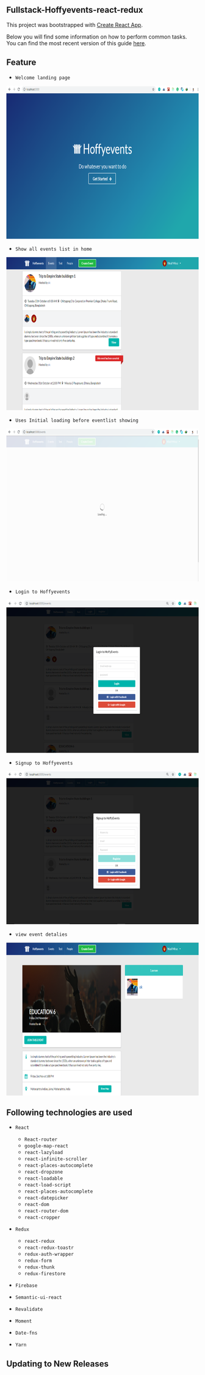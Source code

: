## Fullstack-Hoffyevents-react-redux

This project was bootstrapped with [Create React App](https://github.com/facebook/create-react-app).

Below you will find some information on how to perform common tasks.<br>
You can find the most recent version of this guide [here](https://github.com/facebook/create-react-app/blob/master/packages/react-scripts/template/README.md).

## Feature
- `Welcome landing page`
<img src="src/assets/home.png" width="800" height="400">

- `Show all events list in home`
<img src="src/assets/events.png" width="800" height="400">

- `Uses Initial loading before eventlist showing`
<img src="src/assets/initalloading.png" width="800" height="400">

- `Login to Hoffyevents`
<img src="src/assets/login.png" width="800" height="400">

- `Signup to Hoffyevents`
<img src="src/assets/signup.png" width="800" height="400">

- `view event detalies`
<img src="src/assets/eventviewuser.png" width="800" height="400">



## Following technologies are used

- `React`
  - `React-router`
  - `google-map-react`
  - `react-lazyload`
  - `react-infinite-scroller`
  - `react-places-autocomplete`
  - `react-dropzone`
  - `react-loadable`
  - `react-load-script`
  - `react-places-autocomplete`
  - `react-datepicker`
  - `react-dom`
  - `react-router-dom`
  - `react-cropper`
- `Redux`
  - `react-redux`
  - `react-redux-toastr`
  - `redux-auth-wrapper`
  - `redux-form`
  - `redux-thunk`  
  - `redux-firestore`

- `Firebase`
- `Semantic-ui-react`
- `Revalidate`
- `Moment`
- `Date-fns`
- `Yarn`
  
 
     

  
   

## Updating to New Releases


                                                                                                                                                                                                                                                                                                                                                                     